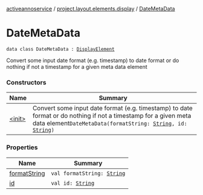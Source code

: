 [activeannoservice](../../index.md) / [project.layout.elements.display](../index.md) / [DateMetaData](./index.md)

# DateMetaData

`data class DateMetaData : `[`DisplayElement`](../-display-element.md)

Convert some input date format (e.g. timestamp) to date format or do nothing if not a timestamp for a given meta data element

### Constructors

| Name | Summary |
|---|---|
| [&lt;init&gt;](-init-.md) | Convert some input date format (e.g. timestamp) to date format or do nothing if not a timestamp for a given meta data element`DateMetaData(formatString: `[`String`](https://kotlinlang.org/api/latest/jvm/stdlib/kotlin/-string/index.html)`, id: `[`String`](https://kotlinlang.org/api/latest/jvm/stdlib/kotlin/-string/index.html)`)` |

### Properties

| Name | Summary |
|---|---|
| [formatString](format-string.md) | `val formatString: `[`String`](https://kotlinlang.org/api/latest/jvm/stdlib/kotlin/-string/index.html) |
| [id](id.md) | `val id: `[`String`](https://kotlinlang.org/api/latest/jvm/stdlib/kotlin/-string/index.html) |
